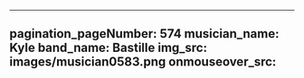 ------
pagination_pageNumber: 574
musician_name: Kyle
band_name: Bastille
img_src: images/musician0583.png
onmouseover_src: 
------